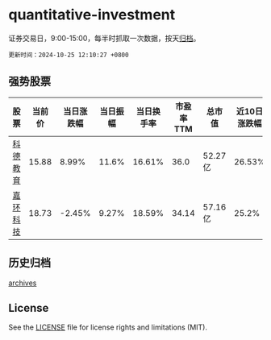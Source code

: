 # quantitative-investment

证券交易日，9:00-15:00，每半时抓取一次数据，按天[归档](archives)。

`更新时间：2024-10-25 12:10:27 +0800`

## 强势股票

|股票|当前价|当日涨跌幅|当日振幅|当日换手率|市盈率TTM|总市值|近10日涨跌幅|
|----|----|----|----|----|----|----|----|
|[科德教育](https://xueqiu.com/S/SZ300192)|15.88|8.99%|11.6%|16.61%|36.0|52.27亿|26.53%|
|[嘉环科技](https://xueqiu.com/S/SH603206)|18.73|-2.45%|9.27%|18.59%|34.14|57.16亿|25.2%|

## 历史归档

[archives](archives)

## License

See the [LICENSE](LICENSE) file for license rights and limitations (MIT).